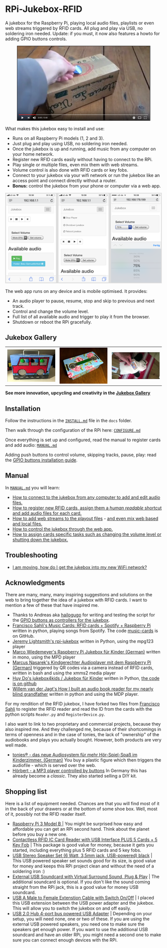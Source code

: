# RPi-Jukebox-RFID
A jukebox for the Raspberry Pi, playing local audio files, playlists or even web streams triggered by RFID cards. All plug and play via USB, no soldering iron needed. Update: if you must, it now also features a howto for adding GPIO buttons controls.

<center>
<a href="http://www.youtube.com/watch?feature=player_embedded&v=dcL45iK-WnU
" target="_blank"><img src="docs/img/YouTube-prototype-screenshot.png" 
alt="Prototype of the RFID jukebox" width="427" height="239" border="1" /></a>
</center>

What makes this jukebox easy to install and use:

* Runs on all Raspberry Pi models (1, 2 and 3).
* Just plug and play using USB, no soldering iron needed.
* Once the jukebox is up and running, add music from any computer on your home network.
* Register new RFID cards easily without having to connect to the RPi.
* Play single or multiple files, even mix them with web streams.
* Volume control is also done with RFID cards or key fobs.
* Connect to your jukebox via your wifi network or run the jukebox like an access point and connect directly without a router.
* **Bonus:** control the jukebox from your phone or computer via a web app.

![The web app allows you to change the volume level, list and play audio files and folders, stop the player and shut down the RPi gracefully.](docs/img/web-app-iphone-screens.png "The web app allows you to change the volume level, list and play audio files and folders, stop the player and shut down the RPi gracefully.")

The web app runs on any device and is mobile optimised. It provides:

* An audio player to pause, resume, stop and skip to previous and next track.
* Control and change the volume level.
* Full list of all available audio and trigger to play it from the browser.
* Shutdown or reboot the RPi gracefully.

## Jukebox Gallery


|  |  |   |
| --- | --- | --- |
| ![Caption](docs/img/gallery/hailogugo-20171222-w300-01.jpg "Caption") | ![Caption](docs/img/gallery/Steph-20171215_w300-01.jpg "Caption") | ![Caption](docs/img/gallery/UlliH-20171210_w300-01.jpg "Caption") | 

**See more innovation, upcycling and creativity in the [Jukebox Gallery](docs/GALLERY.md)**


## Installation

Follow the instructions in the [`INSTALL.md`](docs/INSTALL.md) file in the `docs` folder.

Then walk through the configuration of the RPi here: [`CONFIGURE.md`](docs/CONFIGURE.md)

Once everything is set up and configured, read the manual to register cards and add audio: [`MANUAL.md`](docs/MANUAL.md)

Adding push buttons to control volume, skipping tracks, pause, play: read the [GPIO buttons installation guide](docs/GPIO-BUTTONS.md).

## Manual

In [`MANUAL.md`](docs/MANUAL.md) you will learn:

* [How to connect to the jukebox from any computer to add and edit audio files.](docs/MANUAL.md#connect)
* [How to register new RFID cards, assign them a *human readable* shortcut and add audio files for each card.](docs/MANUAL.md#registercards)
* [How to add web streams to the playout files](docs/MANUAL.md#webstreams) - [and even mix web based and local files.](docs/MANUAL.md#mixwebstreams)
* [How to control the jukebox through the web app.](docs/MANUAL.md#webapp)
* [How to assign cards specific tasks such as changing the volume level or shutting down the jukebox.](docs/MANUAL.md#cardcontrol)

## Troubleshooting

* [I am moving, how do I get the jukebox into my new WiFi network?](docs/MANUAL.md#changewifisettings)

## Acknowledgments

There are many, many, many inspiring suggestions and solutions on the web to bring together the idea of a jukebox with RFID cards. I want to mention a few of these that have inspired me.

* Thanks to Andreas aka [hailogugo](https://github.com/hailogugo) for writing and testing the script for the [GPIO buttons as controllers for the jukebox](docs/GPIO-BUTTONS.md).
* [Francisco Sahli's Music Cards: RFID cards + Spotify + Raspberry Pi](https://fsahli.wordpress.com/2015/11/02/music-cards-rfid-cards-spotify-raspberry-pi/) written in python, playing songs from Spotify. The code [music-cards](https://github.com/fsahli/music-cards) is on GitHub.
* [Jeremy Lightsmith's rpi-jukebox](https://github.com/jeremylightsmith/rpi-jukebox) written in Python, using the mpg123 player
* [Marco Wiedemeyer's Raspberry Pi Jukebox für Kinder (German)](https://mwiedemeyer.de/blog/post/Raspberry-Pi-Jukebox-fur-Kinder) written in mono, using the MPD player
* [Marcus Nasarek's Kindgerechter Audioplayer mit dem Raspberry Pi (German)](http://www.raspberry-pi-geek.de/Magazin/2014/03/Kindgerechter-Audioplayer-mit-dem-Raspberry-Pi) triggered by QR codes via a camera instead of RFID cards, written in bash and using the xmms2 media player
* [Huy Do's jukebox4kids / Jukebox für Kinder](http://www.forum-raspberrypi.de/Thread-projekt-jukebox4kids-jukebox-fuer-kinder) written in Python, [the code is on github](https://github.com/hdo/jukebox4kids)
* [Willem van der Jagt's How I built an audio book reader for my nearly blind grandfather](http://willemvanderjagt.com/2014/08/16/audio-book-reader/) written in python and using the MDP player.

For my rendition of the RFID jukebox, I have forked two files from [Francisco Sahli](https://github.com/fsahli/music-cards) to register the RFID reader and read the ID from the cards with the python scripts `Reader.py` and `RegisterDevice.py`.

I also want to link to two proprietary and commercial projects, because they also inspired me. And they challenged me, because of their shortcomings in terms of openness and in the case of tonies, the lack of "ownership" of the audiobooks and plays you actually bought. However, both products are very well made.

* [tonies® - das neue Audiosystem für mehr Hör-Spiel-Spaß im Kinderzimmer. (German)](https://tonies.de/) You buy a plastic figure which then triggers the audiofile - which is served over the web.
* [Hörbert - a MP3 player controlled by buttons](https://hoerbert.com) In Germany this has already become a *classic*. They also started selling a DIY kit.

## Shopping list

Here is a list of equipment needed. Chances are that you will find most of it in the back of your drawers or at the bottom of some shoe box. Well, most of it, possibly not the RFID reader itself.

* [Raspberry Pi 3 Model B ](http://amzn.to/2ku0PU7) | You might be surprised how easy and affordable you can get an RPi second hand. Think about the planet before you buy a new one.
* [Contactless RFID IC Card Reader with USB Interface PLUS 5 Cards + 5 Key Fob](http://amzn.to/2kXkMjr) | This package is good value for money, because it gets you started, including everything plus 5 RFID cards and 5 key fobs. 
* [USB Stereo Speaker Set (6 Watt, 3,5mm jack, USB-powered) black](http://amzn.to/2kXrard) | This USB powered speaker set sounds good for its size, is good value for money and keeps this RPi project clean and without the need of a soldering iron :)
* [External USB Soundcard with Virtual Surround Sound, Plug & Play](http://amzn.to/2kXflBf) | The additional soundcard is optional. If you don't like the sound coming straight from the RPi jack, this is a good value for money USB soundcard.
* [USB A Male to Female Extenstion Cable with Switch On/Off](http://amzn.to/2hHrvkG) | I placed this USB extension between the USB power adapter and the jukebox. This will allow you to switch the jukebox on and off easily.
* [USB 2.0 Hub 4-port bus powered USB Adapter](http://amzn.to/2kXeErv) | Depending on your setup, you will need none, one or two of these. If you are using the external USB powered speakers, you need one to make sure the speakers get enough power. If you want to use the additional USB soundcard and have an older RPi, you might need a second one to make sure you can connect enough devices with the RPi.
